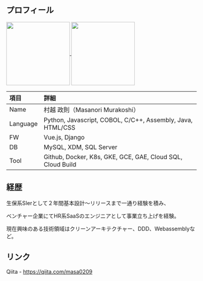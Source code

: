 ## プロフィール

<a href="https://github.com/anuraghazra/github-readme-stats">
  <img height="168" align="center" src="https://github-readme-stats.vercel.app/api?username=masanori0209&show_icons=true&count_private=true&theme=prussian" />
</a>
<a href="https://github.com/anuraghazra/github-readme-stats">
  <img height="168" align="center" src="https://github-readme-stats.vercel.app/api/top-langs/?username=masanori0209&layout=compact&count_private=true&theme=prussian" />
</a>
<br/>

|項目|詳細|
|:-----|:-------------------------------|
|Name|村越 政則（Masanori Murakoshi）|
|Language|Python, Javascript, COBOL, C/C++, Assembly, Java, HTML/CSS|
|FW|Vue.js, Django|
|DB|MySQL, XDM, SQL Server|
|Tool|Github, Docker, K8s, GKE, GCE, GAE, Cloud SQL, Cloud Build|

## 経歴

生保系SIerとして２年間基本設計〜リリースまで一通り経験を積み、

ベンチャー企業にてHR系SaaSのエンジニアとして事業立ち上げを経験。

現在興味のある技術領域はクリーンアーキテクチャー、DDD、Webassemblyなど。

## リンク

Qiita - https://qiita.com/masa0209
